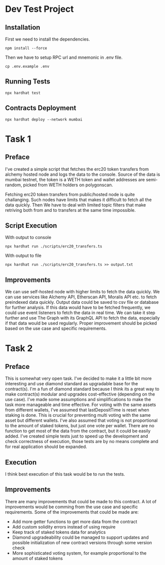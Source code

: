 # Dev Test Project 

## Installation 

First we need to install the dependencies. 

```shell
npm install --force
```

Then we have to setup RPC url and mnemonic in .env file.
  
```shell
cp .env.example .env
```

## Running Tests

```shell
npx hardhat test
```

## Contracts Deployment 

```shell
npx hardhat deploy --network mumbai
```


# Task 1

## Preface
I've created a simple script that fetches the erc20 token transfers from alchemy hosted node and logs the data to the console.
Source of the data is mumbai testnet, the token is a WETH token and wallet addresses are semi-random, picked from WETH holders on polygonscan.

Fetching erc20 token transfers from public/hosted node is quite challanging. 
Such nodes have limits that makes it difficult to fetch all the data quickly.
Then We have to deal with limited topic filters that make retriving both from and to transfers at the same time impossible.


## Script Execution

With output to console

```shell
npx hardhat run ./scripts/erc20_transfers.ts
```

With output to file

```shell
npx hardhat run ./scripts/erc20_transfers.ts >> output.txt
```

## Improvements
We can use self-hosted node with higher limits to fetch the data quickly.
We can use services like Alchemy API, Etherscan API, Moralis API etc. to fetch preindexed data quickly.
Output data could be saved to csv file or database for further analysis.
If this data would have to be fetched frequently, we could use event listeners to fetch the data in real time.
We can take it step further and use The Graph with its GraphQL API to fetch the data, especially if that data would be used regularly. 
Proper improvement should be picked based on the use case and specific requirements.

# Task 2

## Preface
This is somewhat very open task. I've decided to make it a little bit more interesting and use diamond standard as upgradable base for the contract(s). I'm a fun of diamond standard because I think its a great way to make contract(s) modular and upgrades cost-effective (depending on the use case).
I've made some assumptions and simplifications to make the task more manageable and time effective. 
For voting with the same assets from different wallets, I've assumed that lastDepositTime is reset when staking is done. This is crucial for preventing multi voting with the same asset but different wallets.
I've also assumed that voting is not proportional to the amount of staked tokens, but just one vote per wallet.
There are no function to get most of the data from the contract, but it could be easily added.
I've created simple tests just to speed up the development and check correctness of execution, those tests are by no means complete and for real application should be expanded.


## Execution

I think best execution of this task would be to run the tests.

## Improvements 
There are many improvements that could be made to this contract. 
A lot of improvements would be comming from the use case and specific requirements.
Some of the improvements that could be made are:
 - Add more getter functions to get more data from the contract
 - Add custom solidity errors instead of using require
 - Keep track of staked tokens data for analytics
 - Diamond upgradeability could be managed to support updates and possible initialization of new contract versions through some version check
 - More sophisticated voting system, for example proportional to the amount of staked tokens


